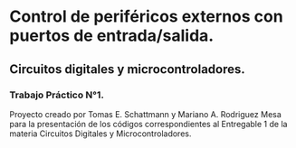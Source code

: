 # Control de periféricos externos con puertos de entrada/salida.
## Circuitos digitales y microcontroladores.
### Trabajo Práctico N°1.
Proyecto creado por Tomas E. Schattmann y Mariano A. Rodriguez Mesa para la presentación de los códigos correspondientes al Entregable 1 de la materia Circuitos Digitales y Microcontroladores.
